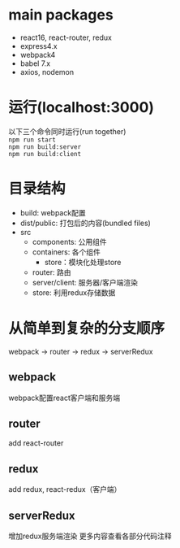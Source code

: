 # main packages
* react16, react-router, redux
* express4.x
* webpack4
* babel 7.x
* axios, nodemon
# 运行(localhost:3000)
以下三个命令同时运行(run together)  
`npm run start`  
`npm run build:server`  
`npm run build:client`
# 目录结构
* build: webpack配置
* dist/public: 打包后的内容(bundled files)
* src  
  * components: 公用组件  
  * containers: 各个组件
    * store：模块化处理store
  * router: 路由  
  * server/client: 服务器/客户端渲染
  * store: 利用redux存储数据
# 从简单到复杂的分支顺序
webpack → router → redux → serverRedux
## webpack 
webpack配置react客户端和服务端
## router
add react-router
## redux
add redux, react-redux（客户端）
## serverRedux
增加redux服务端渲染
更多内容查看各部分代码注释
